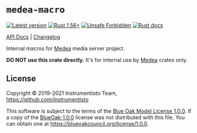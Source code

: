 `medea-macro`
=============

[![Latest version](https://img.shields.io/crates/v/medea-macro "Latest version")](https://crates.io/crates/medea-macro)
[![Rust 1.56+](https://img.shields.io/badge/rustc-1.56+-lightgray.svg "Rust 1.56+")](https://blog.rust-lang.org/2021/10/21/Rust-1.56.0.html)
[![Unsafe Forbidden](https://img.shields.io/badge/unsafe-forbidden-success.svg "Unsafe forbidden")](https://github.com/rust-secure-code/safety-dance)
[![Rust docs](https://docs.rs/medea-macro/badge.svg "Rust docs")](https://docs.rs/medea-macro)

[API Docs](https://docs.rs/medea-macro) |
[Changelog](https://github.com/instrumentisto/medea-jason/blob/master/crates/medea-macro/CHANGELOG.md)

Internal macros for [Medea] media server project.

__DO NOT use this crate directly.__ It's for internal use by [Medea] crates only.




## License

Copyright © 2019-2021 Instrumentisto Team, <https://github.com/instrumentisto>

This software is subject to the terms of the [Blue Oak Model License 1.0.0](https://github.com/instrumentisto/medea-jason/blob/crates/medea-macro/LICENSE.md). If a copy of the [BlueOak-1.0.0](https://spdx.org/licenses/BlueOak-1.0.0.html) license was not distributed with this file, You can obtain one at <https://blueoakcouncil.org/license/1.0.0>.




[Medea]: https://github.com/instrumentisto/medea
